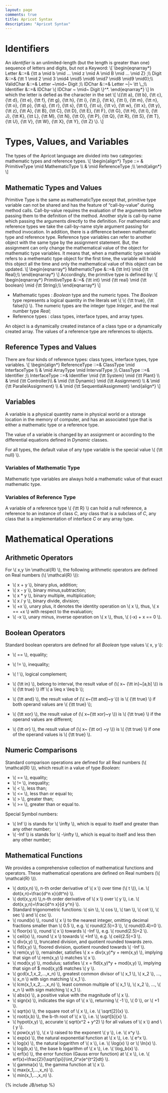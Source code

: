 ```yaml
---
layout: page
comments: true
title: Apricot Syntax
description: "Apricot Syntax"
---
```

<script type="text/javascript" src="https://c328740.ssl.cf1.rackcdn.com/mathjax/2.0-latest/MathJax.js?config=TeX-AMS-MML_HTMLorMML"> 
</script>

<div>
<h1>Identifiers</h1>
<p>An <em>identifier</em> is an unlimited-length (but the length is greater than one) sequence of letters and digits, but not a Keyword:
\[ \begin{eqnarray*}
 Letter  &::=& {\tt a \mid b \mid ... \mid z \mid A \mid B \mid ... \mid Z} ;\\
 Digit  &::=& {\tt 1 \mid 2 \mid 3 \mid4 \mid5 \mid6 \mid7 \mid8 \mid9 \mid0};\\
 ValidChar  &::=&  Letter   ~\mid~  Digit ;\\
 IDChar &::=& Letter ~|~ \tt \_;\\
 Identifier  &::=&  IDChar  \{ IDChar  ~ \mid~  Digit  \}^*.
\end{eqnarray*}
\]
In which the letter is defied as the character in the set 
\[ \{{\tt a}, {\tt b}, {\tt c}, {\tt d}, 
{\tt e}, {\tt f}, {\tt g}, {\tt h}, 
{\tt i}, {\tt j}, {\tt k}, {\tt l}, {\tt m}, 
{\tt n}, {\tt o}, {\tt p}, {\tt q}, {\tt r}, 
{\tt s}, {\tt t}, {\tt u}, {\tt v}, {\tt w}, 
{\tt x}, {\tt y}, {\tt z}, {\tt A}, {\tt B}, 
{\tt C}, {\tt D}, {\tt E}, {\tt F}, {\tt G}, 
{\tt H}, {\tt I}, {\tt J}, {\tt K}, {\tt L}, 
{\tt M}, {\tt N}, {\tt O}, {\tt P}, {\tt Q}, 
{\tt R}, {\tt S}, {\tt T}, {\tt U}, {\tt V}, 
{\tt W}, {\tt X}, {\tt Y}, {\tt Z}
\}.
 \]
</p>

<h1>Types, Values, and Variables</h1>

<p>The types of the Apricot  language are divided into two categories:
mathematic types and reference types. 
\[ \begin{align*}
 Type ::= & PrimitiveType \mid MathematicType  \\
          & \mid  ReferenceType ;\\
\end{align*}
 \]</p>

<h2>Mathematic Types and Values</h2>

<p>Primitive Type is the same as mathematicType except that, primitive type variable 
can not be shared and has the feature of &ldquo;call-by-value&rdquo; during method calls. 
Call-by-value requires the evaluation of the arguments before passing them to the definition of the method. Another style is call-by-name which passing the arguments directly to the definition.
For mathematic and reference types we take the call-by-name style argument passing for method invocation. In addition, there is a difference between mathematic type and reference type. Reference type variables can refer to another object with the same type by the assignment statement. But, the assignment can only change the mathematical value of the object for mathematic type variables. It means that, when a mathematic type variable refers to a methematic type object for the first time, the variable will hold this object all the time and only the mathematical value of this object can be updated.
\[ \begin{eqnarray*}
 MathematicType  &::=&   {\tt Int} \mid {\tt Real};\\
\end{eqnarray*}
 \]
Accordingly, the primitive type is defined by:
\[ \begin{eqnarray*}
 PrimitiveType &::=&  {\tt int} \mid {\tt real} \mid {\tt boolean} \mid {\tt String};\\
\end{eqnarray*}
 \]</p>

<ul>
<li>Mathematic types : <em>Boolean</em> type and the numeric types. The <em>Boolean</em>
type represents a logical quantity in the literals set \( \{ {\tt true}, {\tt false}\} \).
The numeric types are the integer type <em>Integer</em>, and the real number type
<em>Real</em>;</li>
<li>Reference types : class types, interface types, and array types.</li>
</ul>

<p>An object is a dynamically created instance of a class type or a dynamically 
created array. The values of a reference type are references to objects.</p>

<h2>Reference Types and Values</h2>

<p>There are four kinds of reference types: class types, interface types, type variables.
\[ \begin{align*}
 ReferenceType  ::=&  ClassType  \mid  InterfaceType   \\
                   &  \mid  ArrayType \mid IntervalType ;\\
 ClassType  ::=&  Identifier ;\\
 InterfaceType  ::=&  Identifier  \mid {\tt System} \mid {\tt Plant} \\
& \mid  {\tt Controller}\\
& \mid {\tt Dynamic} \mid {\tt Assignment} \\
& \mid {\tt ParallelAssignment} \\
& \mid {\tt SequentialAssignment} 
\end{align*}
 \]</p>

<h2>Variables</h2>

<p>A variable is a physical quantity name in physical world or a storage location in the memory of computer, and has an associated type that is either a mathematic type or a reference type.</p>

<p>The value of a variable  is changed by an assignment or according to the differential equations defined in <em>Dynamic</em> classes.</p>

<p>For all types, the default value of any type variable is the special value \( {\tt null} \).</p>

<h3>Variables of Mathematic Type</h3>

<p>Mathematic type variables are always hold a mathematic value of that exact mathematic type.</p>

<h3>Variables of Reference Type</h3>

<p>A variable of a reference type \( {\tt R} \) can hold a null reference, a reference to an instance of class <em>C</em>, any class that is a subclass of <em>C</em>, any class that is a implementation of interface <em>C</em> or any array type.</p>

<h1>Mathematical Operations</h1>

<h2>Arithmetic Operators</h2>

<p>For \( x,y \in \mathcal{R} \), the following arithmetic operators are defined on Real numbers (\( \mathcal{R} \)):</p>

<ul>
<li> \( x + y \),  binary plus, addition;</li>
<li> \( x - y \),  binary minus,subtraction;</li>
<li> \( x * y \),  binary multiple, multiplication;</li>
<li> \( x / y \),  binary divide, division;</li>
<li> \( +x \), unary plus, it denotes the identity operation on \( x \), thus, \( x == +x \) with
respect to the evaluation;</li>
<li> \( -x \),  unary minus, inverse operation on \( x \), thus, \( (-x) + x == 0 \).</li>
</ul>

<h2>Boolean Operators</h2>

<p>Standard boolean operators are defined for all <em>Boolean</em> type values \( x, y \):</p>

<ul>
<li><p>\( == \), equality;</p></li>
<li><p>\( != \),  inequality;</p></li>
<li><p>\( ! \), logical complement;</p></li>
<li><p>\( {\tt in} \),  belong to interval, the result value of (\( x~ {\tt in}~[a,b] \)) is \( {\tt true} \) iff \( a \leq x \leq b \);</p></li>
<li><p>\( {\tt and} \), the result value of (\( x~{\tt and}~y \)) is \( {\tt true} \) if both operand values are \( {\tt true} \);</p></li>
<li><p>\( {\tt xor} \), the result value of (\( x~{\tt xor}~y \)) is \( {\tt true} \) if the operand 
values are different;</p></li>
<li><p>\( {\tt or} \), the result value of (\( x~ {\tt or} ~y \)) is \( {\tt true} \) if one of the operand values is \( {\tt true} \).</p></li>
</ul>

<h2>Numeric Comparisons</h2>

<p>Standard comparison operations are defined for all Real numbers (\( \mathcal{R} \)), which result in a value of type <em>Boolean</em>:</p>

<ul>
<li>\( == \),   equality;</li>
<li>\( != \),   inequality;</li>
<li>\( < \),   less than;</li>
<li>\( <= \),   less than or equal to;</li>
<li>\( > \),   greater than;</li>
<li>\( >= \),   greater than or equal to.</li>
</ul>

<p>Special Symbol numbers:</p>

<ul>
<li>\( Inf \) is stands for \( \infty \), which is equal to itself and greater than any other number;</li>
<li>\( -Inf \) is stands for \( -\infty \), which is equal to itself and less then any other number;</li>
</ul>

<h2>Mathematical Functions</h2>

<p>We provides a comprehensive collection of mathematical functions and operators. These mathematical operations are defined on Real numbers (\( \mathcal{R} \)).</p>

<ul>
<li>\( dot(x,n) \), n-th order derivative of \( x \) over time (\( t \)), i.e. \( dot(x,n)=\frac{d^n x}{dt^n} \).</li>
<li>\( dot(x,y,n) \),n-th order derivative of \( x \) over \( y \), i.e. \( dot(x,y,n)=\frac{d^n x}{d y^n} \).</li>
<li>Standard trigonometric functions: \( sin \),    \( cos \),    \( tan \),    \( cot \),    \( sec \) and    \( csc \).</li>
<li>\( round(x) \), round \( x \) to the nearest integer, omitting decimal fractions smaller than \( 0.5 \), e.g. \( round(2.5)=3 \), \( round(0.4)=0 \).</li>
<li>\( floor(x) \), round \( x \) towards \( -Inf \), e.g. \( round(2.5)=2 \).</li>
<li>\( ceil(x) \), round \( x \) towards \( +Inf \), e.g. \( ceil(2.5)=3 \).</li>
<li>\( div(x,y) \), truncated division, and quotient rounded towards zero.</li>
<li>\( fld(x,y) \), floored division, quotient rounded towards \( -Inf \).</li>
<li>\( rem(x,y) \), remainder, satisfies \( x = div(x,y)*y + rem(x,y) \), implying that sign of \( rem(x,y) \) matches \( x \).</li>
<li>\( mod(x,y) \), modulus; satisfies \( x = fld(x,y)*y + mod(x,y) \), implying that sign of $ mod(x,y)$ matches \( y \).</li>
<li>\( gcd(x_1,x_2,...,x_n) \), greatest common divisor of \( x_1 \), \( x_2 \), &hellip;, \( x_n \) with sign matching \( x_1 \).</li>
<li>\( lcm(x_1,x_2,...,x_n) \), least common multiple of \( x_1 \), \( x_2 \), &hellip;, \( x_n \) with sign matching \( x_1 \).</li>
<li>\( abs(x) \), a positive value with the magnitude of \( x \).</li>
<li>\( sign(x) \), indicates the sign of \( x \), returning \( -1 \), \( 0 \), or \( +1 \).</li>
<li>\( sqrt(x) \), the square root of \( x \), i.e. \( \sqrt[2]{x} \).</li>
<li>\( root(x,b) \), the b-th root of \( x \), i.e. \( \sqrt[b]{x} \).</li>
<li>\( hypot(x,y) \), accurate \( sqrt(x^2 + y^2) \) for all values of \( x \) and \( y \).</li>
<li>\( pow(x,y) \), \( x \) raised to the exponent \( y \), i.e. \( x^y \).</li>
<li>\( exp(x) \), the natural exponential function at \( x \), i.e. \( e^x \).</li>
<li>\( log(x) \), the natural logarithm of \( x \), i.e. \( \log(x) \) or \( \ln(x) \).</li>
<li>\( log(b,x) \), the base b logarithm of \( x \), i.e. \( \log_b(x) \).</li>
<li>\( erf(x) \), the error function (Gauss error function) at \( x \), i.e. \( erf(x)=\frac{2}{\sqrt{\pi}}\int_0^x{e^{t^2}dt} \).</li>
<li>\( gamma(x) \), the gamma function at \( x \).</li>
<li>\( max(x_1,...,x_n) \).</li>
<li>\( min(x_1,...,x_n) \).</li>
</ul>
</div>

{% include JB/setup %}